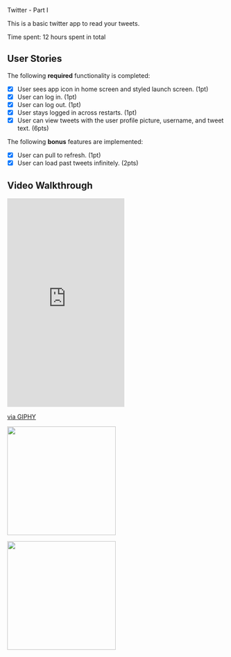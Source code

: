 Twitter - Part I

This is a basic twitter app to read your tweets.

Time spent: 12 hours spent in total

## User Stories

The following **required** functionality is completed:

- [X] User sees app icon in home screen and styled launch screen. (1pt)
- [X] User can log in. (1pt)
- [X] User can log out. (1pt)
- [X] User stays logged in across restarts. (1pt)
- [X] User can view tweets with the user profile picture, username, and tweet text. (6pts)

The following **bonus** features are implemented:

- [X] User can pull to refresh. (1pt)
- [X] User can load past tweets infinitely. (2pts)

## Video Walkthrough

<iframe src="https://giphy.com/embed/fDYGZ7hOfTS9CUJ94V" width="270" height="480" frameBorder="0" class="giphy-embed" allowFullScreen></iframe><p><a href="https://giphy.com/gifs/fDYGZ7hOfTS9CUJ94V">via GIPHY</a></p>

<img src="https://media.giphy.com/media/fDYGZ7hOfTS9CUJ94V/giphy-downsized-large.gif" width=250><br>

<img src="https://media.giphy.com/media/fDYGZ7hOfTS9CUJ94V/giphy.gif" width=250><br>


